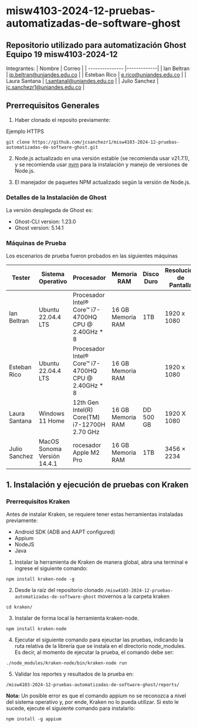 # misw4103-2024-12-pruebas-automatizadas-de-software-ghost
## Repositorio utilizado para automatización Ghost Equipo 19 misw4103-2024-12

Integrantes:
| Nombre          | Correo |
| --------------- |-------------|
| Ian Beltran     | ip.beltran@uniandes.edu.co |
| Esteban Rico    | e.rico@uniandes.edu.co |
| Laura Santana   | l.santanal@uniandes.edu.co |
| Julio Sanchez   | jc.sanchezr1@uniandes.edu.co |

## Prerrequisitos Generales
1. Haber clonado el reposito previamente:

Ejemplo HTTPS
```
git clone https://github.com/jcsanchezr1/misw4103-2024-12-pruebas-automatizadas-de-software-ghost.git
```

2. Node.js actualizado en una versión estable (se recomienda usar v21.7.1), y se recomienda usar [nvm](https://github.com/nvm-sh/nvm) para la instalación y manejo de versiones de Node.js.

3. El manejador de paquetes NPM actualizado según la versión de Node.js.

### Detalles de la Instalación de Ghost

La versión desplegada de Ghost es:

- Ghost-CLI version: 1.23.0
- Ghost version: 5.14.1

### Máquinas de Prueba

Los escenarios de prueba fueron probados en las siguientes máquinas

| Tester          | Sistema Operativo |Procesador|Memoria RAM|Disco Duro|Resolución de Pantalla|
| --------------- |-------------------|----------|-----------|----------|----------------------|
| Ian Beltran     | Ubuntu 22.04.4 LTS|Procesador Intel® Core™ i7-4700HQ CPU @ 2.40GHz * 8| 16 GB Memoria RAM |1TB |1920 x 1080 |
| Esteban Rico    | Ubuntu 22.04.4 LTS|Procesador Intel® Core™ i7-4700HQ CPU @ 2.40GHz * 8| 16 GB Memoria RAM | |1920 x 1080 |
| Laura Santana   | Windows 11 Home|12th Gen Intel(R) Core(TM) i7-12700H   2.70 GHz| 16 GB Memoria RAM | DD 500 GB |1920 X 1080 |
| Julio Sanchez   | MacOS Sonoma Versión 14.4.1|rocesador Apple M2 Pro| 16 GB Memoria RAM | 1TB|3456 × 2234 |

## 1. Instalación y ejecución de pruebas con Kraken

### Prerrequisitos Kraken
Antes de instalar Kraken, se requiere tener estas herramientas instaladas previamente:
- Android SDK (ADB and AAPT configured)
- Appium
- NodeJS
- Java

1. Instalar la herramienta de Kraken de manera global, abra una terminal e ingrese el siguiente comando:

`npm install kraken-node -g`

2. Desde la raíz del repositorio clonado `/misw4103-2024-12-pruebas-automatizadas-de-software-ghost` movernos a la carpeta kraken

`cd kraken/`

3. Instalar de forma local la herramienta kraken-node.

`npm install kraken-node`

4. Ejecutar el siguiente comando para ejeuctar las pruebas, indicando la ruta relativa de la librería que se instala en el directorio node_modules. Es decir, al momento de ejecutar la prueba, el comando debe ser:

`./node_modules/kraken-node/bin/kraken-node run`

5. Validar los reportes y resultados de la prueba en:

`/misw4103-2024-12-pruebas-automatizadas-de-software-ghost/reports/`

**Nota:** Un posible error es que el comando appium no se reconozca a nivel del sistema operativo y, por ende, Kraken no lo pueda utilizar. Si esto le sucede, ejecute el siguiente comando para instalarlo:

`npm install -g appium`


